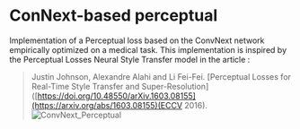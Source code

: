 # ConNext-based perceptual
Implementation of a Perceptual loss based on the ConvNext network empirically optimized on a medical task. This implementation is inspired by the Perceptual Losses Neural Style Transfer model in the article : 
>Justin Johnson, Alexandre Alahi and Li Fei-Fei. [Perceptual Losses for Real-Time Style Transfer and Super-Resolution]([https://doi.org/10.48550/arXiv.1603.08155](https://arxiv.org/abs/1603.08155)(ECCV 2016).
![ConvNext_Perceptual](https://user-images.githubusercontent.com/65610302/196647942-5a8f25ee-027b-4537-95ee-00fb125303fb.png)
